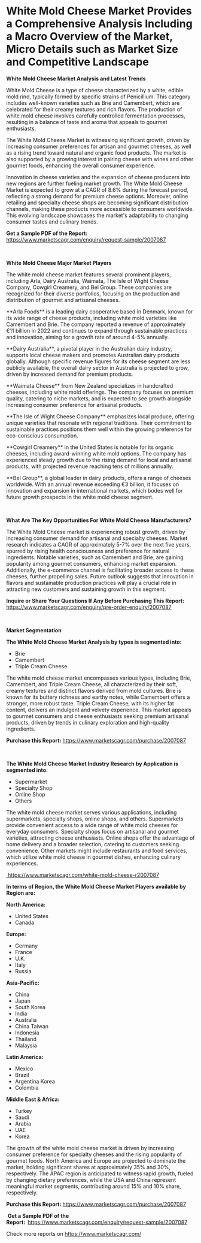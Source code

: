 <p><h1>White Mold Cheese Market Provides a Comprehensive Analysis Including a Macro Overview of the Market, Micro Details such as Market Size and Competitive Landscape</h1></p><p><strong>White Mold Cheese Market Analysis and Latest Trends</strong></p>
<p><p>White Mold Cheese is a type of cheese characterized by a white, edible mold rind, typically formed by specific strains of Penicillium. This category includes well-known varieties such as Brie and Camembert, which are celebrated for their creamy textures and rich flavors. The production of white mold cheese involves carefully controlled fermentation processes, resulting in a balance of taste and aroma that appeals to gourmet enthusiasts.</p><p>The White Mold Cheese Market is witnessing significant growth, driven by increasing consumer preferences for artisan and gourmet cheeses, as well as a rising trend toward natural and organic food products. The market is also supported by a growing interest in pairing cheese with wines and other gourmet foods, enhancing the overall consumer experience. </p><p>Innovation in cheese varieties and the expansion of cheese producers into new regions are further fueling market growth. The White Mold Cheese Market is expected to grow at a CAGR of 8.6% during the forecast period, reflecting a strong demand for premium cheese options. Moreover, online retailing and specialty cheese shops are becoming significant distribution channels, making these products more accessible to consumers worldwide. This evolving landscape showcases the market's adaptability to changing consumer tastes and culinary trends.</p></p>
<p><strong>Get a Sample PDF of the Report:&nbsp;</strong> <a href="https://www.marketscagr.com/enquiry/request-sample/2007087?utm_campaign=2278&utm_medium=2&utm_source=Github&utm_content=ia&utm_term=15022025&utm_id=white-mold-cheese">https://www.marketscagr.com/enquiry/request-sample/2007087</a></p>
<p>&nbsp;</p>
<p><strong>White Mold Cheese Major Market Players</strong></p>
<p><p>The white mold cheese market features several prominent players, including Arla, Dairy Australia, Waimata, The Isle of Wight Cheese Company, Cowgirl Creamery, and Bel Group. These companies are recognized for their diverse portfolios, focusing on the production and distribution of gourmet and artisanal cheeses.</p><p>**Arla Foods** is a leading dairy cooperative based in Denmark, known for its wide range of cheese products, including white mold varieties like Camembert and Brie. The company reported a revenue of approximately €11 billion in 2022 and continues to expand through sustainable practices and innovation, aiming for a growth rate of around 4-5% annually.</p><p>**Dairy Australia**, a pivotal player in the Australian dairy industry, supports local cheese makers and promotes Australian dairy products globally. Although specific revenue figures for its cheese segment are less publicly available, the overall dairy sector in Australia is projected to grow, driven by increased demand for premium products.</p><p>**Waimata Cheese** from New Zealand specializes in handcrafted cheeses, including white mold offerings. The company focuses on premium quality, catering to niche markets, and is expected to see growth alongside increasing consumer preference for artisanal products.</p><p>**The Isle of Wight Cheese Company** emphasizes local produce, offering unique varieties that resonate with regional traditions. Their commitment to sustainable practices positions them well within the growing preference for eco-conscious consumption.</p><p>**Cowgirl Creamery** in the United States is notable for its organic cheeses, including award-winning white mold options. The company has experienced steady growth due to the rising demand for local and artisanal products, with projected revenue reaching tens of millions annually.</p><p>**Bel Group**, a global leader in dairy products, offers a range of cheeses worldwide. With an annual revenue exceeding €3 billion, it focuses on innovation and expansion in international markets, which bodes well for future growth prospects in the white mold cheese segment.</p></p>
<p>&nbsp;</p>
<p><strong>What Are The Key Opportunities For White Mold Cheese Manufacturers?</strong></p>
<p><p>The White Mold Cheese market is experiencing robust growth, driven by increasing consumer demand for artisanal and specialty cheeses. Market research indicates a CAGR of approximately 5-7% over the next five years, spurred by rising health consciousness and preference for natural ingredients. Notable varieties, such as Camembert and Brie, are gaining popularity among gourmet consumers, enhancing market expansion. Additionally, the e-commerce channel is facilitating broader access to these cheeses, further propelling sales. Future outlook suggests that innovation in flavors and sustainable production practices will play a crucial role in attracting new customers and sustaining growth in this segment.</p></p>
<p><strong>Inquire or Share Your Questions If Any Before Purchasing This Report:</strong> <a href="https://www.marketscagr.com/enquiry/pre-order-enquiry/2007087?utm_campaign=2278&utm_medium=2&utm_source=Github&utm_content=ia&utm_term=15022025&utm_id=white-mold-cheese">https://www.marketscagr.com/enquiry/pre-order-enquiry/2007087</a></p>
<p>&nbsp;</p>
<p><strong>Market Segmentation</strong></p>
<p><strong>The White Mold Cheese Market Analysis by types is segmented into:</strong></p>
<p><ul><li>Brie</li><li>Camembert</li><li>Triple Cream Cheese</li></ul></p>
<p><p>The white mold cheese market encompasses various types, including Brie, Camembert, and Triple Cream Cheese, all characterized by their soft, creamy textures and distinct flavors derived from mold cultures. Brie is known for its buttery richness and earthy notes, while Camembert offers a stronger, more robust taste. Triple Cream Cheese, with its higher fat content, delivers an indulgent and velvety experience. This market appeals to gourmet consumers and cheese enthusiasts seeking premium artisanal products, driven by trends in culinary exploration and high-quality ingredients.</p></p>
<p><strong>Purchase this Report:&nbsp;</strong><a href="https://www.marketscagr.com/purchase/2007087?utm_campaign=2278&utm_medium=2&utm_source=Github&utm_content=ia&utm_term=15022025&utm_id=white-mold-cheese">https://www.marketscagr.com/purchase/2007087</a></p>
<p>&nbsp;</p>
<p><strong>The White Mold Cheese Market Industry Research by Application is segmented into:</strong></p>
<p><ul><li>Supermarket</li><li>Specialty Shop</li><li>Online Shop</li><li>Others</li></ul></p>
<p><p>The white mold cheese market serves various applications, including supermarkets, specialty shops, online shops, and others. Supermarkets provide convenient access to a wide range of white mold cheeses for everyday consumers. Specialty shops focus on artisanal and gourmet varieties, attracting cheese enthusiasts. Online shops offer the advantage of home delivery and a broader selection, catering to customers seeking convenience. Other markets might include restaurants and food services, which utilize white mold cheese in gourmet dishes, enhancing culinary experiences.</p></p>
<p><a href="https://www.marketscagr.com/white-mold-cheese-r2007087?utm_campaign=2278&utm_medium=2&utm_source=Github&utm_content=ia&utm_term=15022025&utm_id=white-mold-cheese">&nbsp;https://www.marketscagr.com/white-mold-cheese-r2007087</a></p>
<p><strong>In terms of Region, the White Mold Cheese Market Players available by Region are:</strong></p>
<p>
    <p> <strong> North America: </strong>
        <ul>
            <li>United States</li>
            <li>Canada</li>
        </ul>
        </p> 
    <p> <strong> Europe: </strong>
        <ul>
            <li>Germany</li>
            <li>France</li>
            <li>U.K.</li>
            <li>Italy</li>
            <li>Russia</li>
        </ul>
        </p> 
    <p> <strong> Asia-Pacific: </strong>
        <ul>
            <li>China</li>
            <li>Japan</li>
            <li>South Korea</li>
            <li>India</li>
            <li>Australia</li>
            <li>China Taiwan</li>
            <li>Indonesia</li>
            <li>Thailand</li>
            <li>Malaysia</li>
        </ul>
        </p> 
    <p> <strong> Latin America: </strong>
        <ul>
            <li>Mexico</li>
            <li>Brazil</li>
            <li>Argentina Korea</li>
            <li>Colombia</li>
        </ul>
        </p> 
    <p> <strong> Middle East & Africa: </strong>
        <ul>
            <li>Turkey</li>
            <li>Saudi</li>
            <li>Arabia</li>
            <li>UAE</li>
            <li>Korea</li>
        </ul>
    </p>
    </p>
<p><p>The growth of the white mold cheese market is driven by increasing consumer preference for specialty cheeses and the rising popularity of gourmet foods. North America and Europe are projected to dominate the market, holding significant shares at approximately 35% and 30%, respectively. The APAC region is anticipated to witness rapid growth, fueled by changing dietary preferences, while the USA and China represent meaningful market segments, contributing around 15% and 10% share, respectively.</p></p>
<p><strong>Purchase this Report: </strong><a href="https://www.marketscagr.com/purchase/2007087?utm_campaign=2278&utm_medium=2&utm_source=Github&utm_content=ia&utm_term=15022025&utm_id=white-mold-cheese">https://www.marketscagr.com/purchase/2007087</a></p>
<p>&nbsp;<strong>Get a Sample PDF of the Report:&nbsp;&nbsp;</strong><a href="https://www.marketscagr.com/enquiry/request-sample/2007087?utm_campaign=2278&utm_medium=2&utm_source=Github&utm_content=ia&utm_term=15022025&utm_id=white-mold-cheese">https://www.marketscagr.com/enquiry/request-sample/2007087</a></p>
<p><strong></strong></p>
<p>Check more reports on <a href="https://www.marketscagr.com/?utm_campaign=2278&utm_medium=2&utm_source=Github&utm_content=ia&utm_term=15022025&utm_id=white-mold-cheese">https://www.marketscagr.com/</a></p>